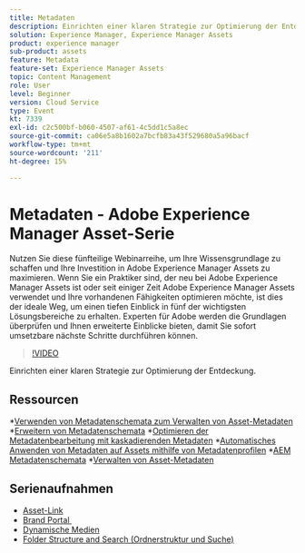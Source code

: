 ```yaml
---
title: Metadaten
description: Einrichten einer klaren Strategie zur Optimierung der Entdeckung
solution: Experience Manager, Experience Manager Assets
product: experience manager
sub-product: assets
feature: Metadata
feature-set: Experience Manager Assets
topic: Content Management
role: User
level: Beginner
version: Cloud Service
type: Event
kt: 7339
exl-id: c2c500bf-b060-4507-af61-4c5dd1c5a8ec
source-git-commit: ca06e5a8b1602a7bcfb83a43f529680a5a96bacf
workflow-type: tm+mt
source-wordcount: '211'
ht-degree: 15%

---
```


# Metadaten - Adobe Experience Manager Asset-Serie

Nutzen Sie diese fünfteilige Webinarreihe, um Ihre Wissensgrundlage zu schaffen und Ihre Investition in Adobe Experience Manager Assets zu maximieren. Wenn Sie ein Praktiker sind, der neu bei Adobe Experience Manager Assets ist oder seit einiger Zeit Adobe Experience Manager Assets verwendet und Ihre vorhandenen Fähigkeiten optimieren möchte, ist dies der ideale Weg, um einen tiefen Einblick in fünf der wichtigsten Lösungsbereiche zu erhalten. Experten für Adobe werden die Grundlagen überprüfen und Ihnen erweiterte Einblicke bieten, damit Sie sofort umsetzbare nächste Schritte durchführen können.

>[!VIDEO](https://video.tv.adobe.com/v/332134/?quality=12&learn=on&hidetitle=true)

Einrichten einer klaren Strategie zur Optimierung der Entdeckung.

## Ressourcen

*[Verwenden von Metadatenschemata zum Verwalten von Asset-Metadaten](https://experienceleague.adobe.com/docs/experience-manager-learn/assets/authoring/metadata.html)
*[Erweitern von Metadatenschemata](https://experienceleague.adobe.com/docs/experience-manager-learn/assets/configuring/metadata-schemas.html?lang=de)
*[Optimieren der Metadatenbearbeitung mit kaskadierenden Metadaten](https://experienceleague.adobe.com/docs/experience-manager-learn/assets/metadata/cascade-metadata-feature-video-use.html?lang=de)
*[Automatisches Anwenden von Metadaten auf Assets mithilfe von Metadatenprofilen](https://experienceleague.adobe.com/docs/experience-manager-learn/assets/configuring/metadata-profiles.html?lang=de)
*[AEM Metadatenschemata](https://experienceleague.adobe.com/docs/experience-manager-65/assets/administer/metadata-schemas.html?lang=en#administer)
*[Verwalten von Asset-Metadaten](https://experienceleague.adobe.com/docs/experience-manager-65/assets/using/metadata.html?lang=en#RegisteringacustomnamespacewithinAEM)

## Serienaufnahmen

* [Asset-Link](asset-link.md)
* [Brand Portal ](brand-portal.md)
* [Dynamische Medien](dynamic-media.md)
* [Folder Structure and Search (Ordnerstruktur und Suche)](folder-structure-search.md)
